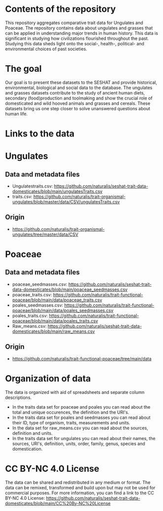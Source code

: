 # Contents of the repository

This repository aggregates comparative trait data for Ungulates and Poaceae. The repository contains 
data about ungulates and grasses that can be applied in understanding major trends in human history. 
This data is significant in studying how civilizations flourished throughout the past. Studying this 
data sheds light onto the social-, health-, political- and environmental choices of past societies.

# The goal
Our goal is to present these datasets to the SESHAT and provide historical, environmental, biological 
and social data to the database. The ungulates and grasses datasets contribute to the study of ancient 
human diets, secondary (food)production and toolmaking and show the crucial role of domesticated and 
wild hooved animals and grasses and cereals. These datasets bring us one step closer to solve 
unanswered questions about human life.

# Links to the data

# Ungulates
## Data and metadata files
- Ungulatestraits.csv: https://github.com/naturalis/seshat-trait-data-domesticates/blob/main/ungulatesTraits.csv
- traits.csv: https://github.com/naturalis/trait-organismal-ungulates/blob/master/data/CSV/ungulatesTraits.csv

## Origin
- https://github.com/naturalis/trait-organismal-ungulates/tree/master/data/CSV
 
# Poaceae
## Data and metadata files
- poaceae_seedmasses.csv: https://github.com/naturalis/seshat-trait-data-domesticates/blob/main/poaceae_seedmasses.csv 
- poaceae_traits.csv: https://github.com/naturalis/trait-functional-poaceae/blob/main/data/poaceae_traits.csv
-	poales_seedmasses.csv: https://github.com/naturalis/trait-functional-poaceae/blob/main/data/poales_seedmasses.csv
-	poales_traits.csv: https://github.com/naturalis/trait-functional-poaceae/blob/main/data/poales_traits.csv
-	Raw_means.csv: https://github.com/naturalis/seshat-trait-data-domesticates/blob/main/raw_means.csv

## Origin 
-  https://github.com/naturalis/trait-functional-poaceae/tree/main/data


# Organization of data

The data is organized with aid of spreadsheets and separate column descriptions.
-	In the traits data set for poaceae and poales you can read about the total and unique occurences, the definition and the URI's.
- In the traits data set for poales and seedmasses you can read about their ID, type of organism, traits, measurements and units.
- In the data set for raw_means.csv you can read about the sources, definition and units.
- In the traits data set for ungulates you can read about their names, the sources, URI's, definition, units, order, family, genus, species and domestication.

# CC BY-NC 4.0 License

The data can be shared and redistributed in any medium or format. The data can be remixed, transformed and build upon 
but may not be used for commercial purposes. For more information, you can find a link to the CC BY-NC 4.0 License: 
https://github.com/naturalis/seshat-trait-data-domesticates/blob/main/CC%20By-NC%20License





